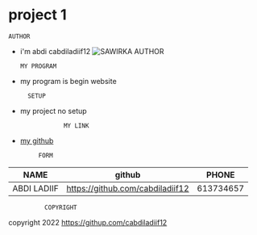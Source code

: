 # project 1

    AUTHOR

 * i'm abdi cabdiladiif12
 ![SAWIRKA AUTHOR](img/image1.jpg)

       MY PROGRAM
 * my program is begin website

         SETUP
 * my project no setup

                   MY LINK
 * [my github](https://github.com/cabdiladiif12)

            FORM
|NAME|github|PHONE|
|----|------|-----|
|ABDI LADIIF|https://github.com/cabdiladiif12 |613734657|

              COPYRIGHT
copyright 2022 https://githup.com/cabdiladiif12
